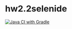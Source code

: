 # hw2.2selenide
[![Java CI with Gradle](https://github.com/daishan69/hw2.2selenide/actions/workflows/gradle.yml/badge.svg)](https://github.com/daishan69/hw2.2selenide/actions/workflows/gradle.yml)
